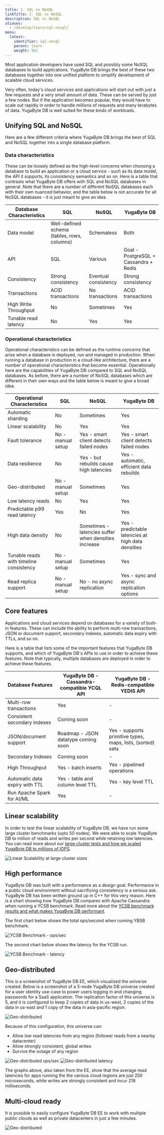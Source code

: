 ```yaml
---
title: 1. SQL vs NoSQL
linkTitle: 1. SQL vs NoSQL
description: SQL vs NoSQL
aliases:
  - /develop/learn/sql-nosql/
menu:
  latest:
    identifier: sql-nosql
    parent: learn
    weight: 561
---
```


Most application developers have used SQL and possibly some NoSQL databases to build applications. YugaByte DB brings the best of these two databases together into one unified platform to simplify development of scalable cloud services.

Very often, today's cloud services and applications will start out with just a few requests and a very small amount of data. These can be served by just a few nodes. But if the application becomes popular, they would have to scale out rapidly in order to handle millions of requests and many terabytes of data. YugaByte DB is well suited for these kinds of workloads.

## Unifying SQL and NoSQL

Here are a few different criteria where YugaByte DB brings the best of SQL and NoSQL together into a single database platform.

### Data characteristics

These can be loosely defined as the high-level concerns when choosing a database to build an application or a cloud service - such as its data model, the API it supports, its consistency semantics and so on. Here is a table that contrasts what YugaByte DB offers with SQL and NoSQL databases in general. Note that there are a number of different NoSQL databases each with their own nuanced behavior, and the table below is not accurate for all NoSQL databases - it is just meant to give an idea.

| Database Characteristics  | SQL | NoSQL | YugaByte DB |
| --------------- | ---------------- | ------------------ | ------------------ |
| Data model | Well-defined schema (tables, rows, columns)  | Schemaless | Both |
| API    | SQL | Various | Goal -  PostgreSQL + Cassandra + Redis |
| Consistency | Strong consistency | Eventual consistency | Strong consistency |
| Transactions | ACID transactions | No transactions | ACID transactions |
| High Write Throughput | No | Sometimes | Yes
| Tunable read latency | No | Yes | Yes


### Operational characteristics

Operational characteristics can be defined as the runtime concerns that arise when a database is deployed, run and managed in production. When running a database in production in a cloud-like architecture, there are a number of operational characteristics that become essential. Operationally here are the capabilities of YugaByte DB compared to SQL and NoSQL databases. As before, there are a number of NoSQL databases which are different in their own ways and the table below is meant to give a broad idea.

| Operational Characteristics  | SQL | NoSQL | YugaByte DB |
| --------------- | ---------------- | ------------------ | ------------------ |
| Automatic sharding | No | Sometimes | Yes
| Linear scalability | No | Yes | Yes 
| Fault tolerance | No - manual setup | Yes - smart client detects failed nodes | Yes - smart client detects failed nodes
| Data resilience | No | Yes - but rebuilds cause high latencies | Yes - automatic, efficient data rebuilds
| Geo-distributed | No - manual setup | Sometimes | Yes
| Low latency reads | No | Yes | Yes
| Predictable p99 read latency | Yes | No | Yes
| High data density | No | Sometimes - latencies suffer when densities increase | Yes - predictable latencies at high data densities
| Tunable reads with timeline consistency | No - manual setup | Sometimes | Yes
| Read replica support | No - manual setup | No - no async replication | Yes - sync and async replication options


## Core features

Applications and cloud services depend on databases for a variety of built-in features. These can include the ability to perform multi-row transactions, JSON or document support, secondary indexes, automatic data expiry with TTLs, and so on.

Here is a table that lists some of the important features that YugaByte DB supports, and which of YugaByte DB's APIs to use in order to achieve these features. Note that typically, multiple databases are deployed in order to achieve these features.

| Database Features  | YugaByte DB - Cassandra-compatible YCQL API | YugaByte DB - Redis-compatible YEDIS API|
| --------------- | ---------------- | ------------------ |
| Multi-row transactions | Yes | - |
| Consistent secondary indexes | Coming soon | - |
| JSON/document support | Roadmap - JSON datatype coming soon | Yes - supports primitive types, maps, lists, (sorted) sets |
| Secondary Indexes | Coming soon | - |
| High Throughput | Yes - batch inserts | Yes - pipelined operations |
| Automatic data expiry with TTL | Yes - table and column level TTL | Yes - key level TTL |
| Run Apache Spark for AI/ML | Yes | - |


## Linear scalability

In order to test the linear scalability of YugaByte DB, we have run some large cluster benchmarks (upto 50 nodes). We were able to scale YugaByte DB to million of reads and writes per second while retaining low latencies. You can read more about our [large cluster tests and how we scaled YugaByte DB to millions of IOPS](https://blog.yugabyte.com/scaling-yugabyte-db-to-millions-of-reads-and-writes-fb86cea5ff15).

![Linear Scalability at large cluster sizes](/images/develop/learn/yb-scale-out.png)

## High performance

YugaByte DB was built with a performance as a design goal. Performance in a public cloud environment without sacrificing consistency is a serious ask. YugaByte DB has been written ground up in C++ for this very reason. Here is a chart showing how YugaByte DB compares with Apache Cassandra when running a YCSB benchmark. Read more about the [YCSB benchmark results and what makes YugaByte DB performant](https://blog.yugabyte.com/building-a-strongly-consistent-cassandra-with-better-performance-aa96b1ab51d6).

The first chart below shows the total ops/second when running YBSB benchmark.

![YCSB Benchmark - ops/sec](/images/develop/learn/yb-perf-ycsb-ops.png)

The second chart below shows the latency for the YCSB run.

![YCSB Benchmark - latency](/images/develop/learn/yb-perf-ycsb-latency.png)


## Geo-distributed

This is a screenshot of YugaByte DB EE, which visualized the universe created. Below is a screenshot of a 5-node YugaByte DB universe created for a user identity use-case to power users logging in and changing passwords for a SaaS application. The replication factor of this universe is 5, and it is configured to keep 2 copies of data in us-west, 2 copies of the data in us-east and 1 copy of the data in asia-pacific region. 

![Geo-distributed](/images/develop/learn/yb-geo-distributed.png)

Because of this configuration, this universe can:

- Allow low read latencies from any region (follower reads from a nearby datacenter)
- Allow strongly consistent, global writes
- Survive the outage of any region

![Geo-distributed ops/sec](/images/develop/learn/yb-geo-distributed-ops.png)
![Geo-distributed latency](/images/develop/learn/yb-geo-distributed-latency.png)

The graphs above, also taken from the EE, show that the average read latencies for apps running the the various cloud regions are just 250 microseconds, while writes are strongly consistent and incur 218 milliseconds.


## Multi-cloud ready

It is possible to easily configure YugaByte DB EE to work with multiple public clouds as well as private datacenters in just a few minutes.

![Geo-distributed](/images/develop/learn/yb-multi-cloud-ready.png)

